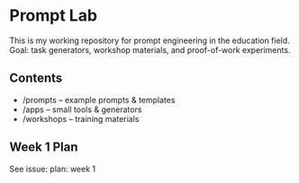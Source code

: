 # Prompt Lab

This is my working repository for prompt engineering in the education field.  
Goal: task generators, workshop materials, and proof-of-work experiments.

## Contents
- /prompts – example prompts & templates
- /apps – small tools & generators
- /workshops – training materials

## Week 1 Plan
See issue: plan: week 1
